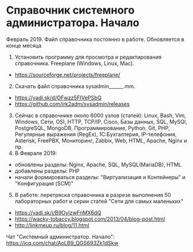 # Справочник системного администратора. Начало
 Февраль 2019. Файл справочника постоянно в работе. Обновляется в конце месяца

1. Установить программу для просмотра и редактирования справочника. Freeplane (Windows, Linux, Mac).
 - https://sourceforge.net/projects/freeplane/
2. Скачать файл справочника sysadmin______.mm.
 - https://yadi.sk/d/OFwzz5FIVePSbQ
 - https://github.com/irk2adm/sysadmin/releases  
3. Сейчас в справочнике около 6000 узлов (статей):
 Linux, Bash, Vim, Windows, Сети, OSI, HTTP, TCP/IP, Cisco, Базы данных, SQL, MySQl, PostgreSQL, MongoDB, Программирование, Python, Git, PHP, Регулярные выражения (RegEx), 1С:Бухгалтерия, IP-телефония, Asterisk, FreePBX, Мониторинг, Zabbix, Web, HTML, Apache, Nginx и пр.
4. В Феврале 2019:
 - обновлены разделы: Nginx, Apache, SQL, MySQL(MariaDB), HTML
 - добавлены разделы: PHP
 - начали формироваться разделы: "Виртуализация и Контейнеры" и "Конфигурация (SCM)"
5. В работе: перетряска справочника в разрезе выполнения 50 лабораторных работ и серии статей "Сети для самых маленьких"
 - https://yadi.sk/i/B9OylzwFnMX6dQ
 - https://wacky-tobaccy.blogspot.com/2013/04/blog-post.html
 - http://linkmeup.ru/blog/11.html

Чат "Системный администратор. Начало": https://icq.com/chat/AoLB9_QGS693Zk1dSkw
